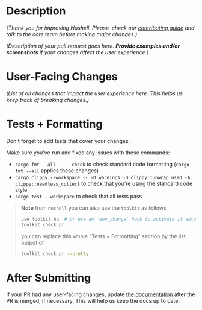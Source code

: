 
# Description

_(Thank you for improving Nushell. Please, check our [contributing guide](../CONTRIBUTING.md) and talk to the core team before making major changes.)_

_(Description of your pull request goes here. **Provide examples and/or screenshots** if your changes affect the user experience.)_

# User-Facing Changes

_(List of all changes that impact the user experience here. This helps us keep track of breaking changes.)_

# Tests + Formatting

Don't forget to add tests that cover your changes.

Make sure you've run and fixed any issues with these commands:

- `cargo fmt --all -- --check` to check standard code formatting (`cargo fmt --all` applies these changes)
- `cargo clippy --workspace -- -D warnings -D clippy::unwrap_used -A clippy::needless_collect` to check that you're using the standard code style
- `cargo test --workspace` to check that all tests pass

> **Note**
> from `nushell` you can also use the `toolkit` as follows
> ```bash
> use toolkit.nu  # or use an `env_change` hook to activate it automatically
> toolkit check pr
> ```
> you can replace this whole "Tests + Formatting" section by the list output of
> ```bash
> toolkit check pr --pretty
> ```

# After Submitting

If your PR had any user-facing changes, update [the documentation](https://github.com/nushell/nushell.github.io) after the PR is merged, if necessary. This will help us keep the docs up to date.
